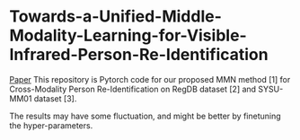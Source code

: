 # Towards-a-Unified-Middle-Modality-Learning-for-Visible-Infrared-Person-Re-Identification

[Paper](https://dl.acm.org/doi/10.1145/3474085.3475250)
This repository is Pytorch code for our proposed MMN method [1] for Cross-Modality Person Re-Identification on RegDB dataset [2] and SYSU-MM01 dataset [3].

The results may have some fluctuation, and might be better by finetuning the hyper-parameters.

